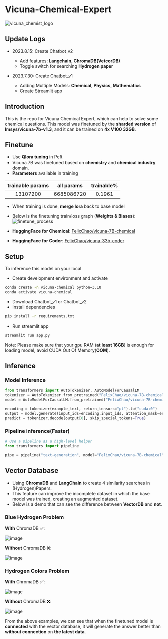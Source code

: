 # Vicuna-Chemical-Expert
![vicuna_chemist_logo](https://github.com/felixchao/Vicuna-Chemical-Expert/assets/75468071/785af3da-2fa7-4619-b72c-088dcd06eeb6)



## Update Logs
* 2023.8.15: Create Chatbot_v2
  
  * Add features: **Langchain, ChromaDB(VetcorDB)**
  * Toggle switch for searching **Hydrogen paper**
  
* 2023.7.30: Create Chatbot_v1 

   * Adding Multiple Models: **Chemical, Physics, Mathematics**
   * Create Streamlit app
## Introduction
This is the repo for Vicuna Chemical Expert, which can help to solve some chemical questions. This model was finetuned by the **sharded version** of **lmsys/vicuna-7b-v1.3**, and it can be trained on **4x V100 32GB**.

## Finetune
* Use **Qlora tuning** in Peft
* Vicuna 7B was finetuned based on **chemistry** and **chemical industry** domain.
* **Parameters** available in training

| trainable params | all params | trainable% |
|:----------------:|:----------:|:----------:|
|     13107200     | 6685086720 |   0.1961   |
* When training is done, **merge lora** back to base model
* Below is the finetuning train/loss graph (**Weights & Biases**):
![finetune_process](https://github.com/felixchao/Vicuna-Chemical-Expert/assets/75468071/f61b5b84-1217-4110-8889-8e434f9dc2d2)

* **HuggingFace for Chemical**: [FelixChao/vicuna-7B-chemical](https://huggingface.co/FelixChao/vicuna-7B-chemical)
* **HuggingFace for Coder**: [FelixChao/vicuna-33b-coder](https://huggingface.co/FelixChao/vicuna-33b-coder)

## Setup
To inference this model on your local

* Create development environment and activate
```sh
conda create -n vicuna-chemical python=3.10 
conda activate vicuna-chemical
```
* Download Chatbot_v1 or Chatbot_v2
* Install dependencies
```sh
pip install -r requirements.txt
```
* Run streamlit app
```sh
streamlit run app.py
```

Note: Please make sure that your gpu RAM (**at least 16GB**) is enough for loading model, avoid CUDA Out Of Memory(**OOM**).

## Inference
### Model Inference
```py
from transformers import AutoTokenizer, AutoModelForCausalLM
tokenizer = AutoTokenizer.from_pretrained("FelixChao/vicuna-7B-chemical")
model = AutoModelForCausalLM.from_pretrained("FelixChao/vicuna-7B-chemical",device_map="auto")

encoding = tokenizer(example_text, return_tensors="pt").to("cuda:0")
output = model.generate(input_ids=encoding.input_ids, attention_mask=encoding.attention_mask, max_new_tokens=512, do_sample=True, eos_token_id=tokenizer.eos_token_id)
predict = tokenizer.decode(output[0], skip_special_tokens=True)
```
### Pipeline inference(Faster)
```py
# Use a pipeline as a high-level helper
from transformers import pipeline

pipe = pipeline("text-generation", model="FelixChao/vicuna-7B-chemical")
```
## Vector Database
* Using **ChromaDB** and **LangChain** to create 4 similarity searches in (Hydrogen)Papers.
* This feature can improve the incomplete dataset in which the base model was trained, creating an augmented dataset.
* Below is a demo that can see the difference between **VectorDB** and **not**.

### Blue Hydrogen Problem
**With** ChromaDB ✅:

![image](https://github.com/felixchao/Vicuna-Chemical-Expert/assets/75468071/2fabfc53-7654-42d7-a4a6-f30f942a0d74)

**Without** ChromaDB ❌:

![image](https://github.com/felixchao/Vicuna-Chemical-Expert/assets/75468071/227a0b74-f062-466a-808e-4fd6df7ebef2)

### Hydrogen Colors Problem
**With** ChromaDB ✅:

![image](https://github.com/felixchao/Vicuna-Chemical-Expert/assets/75468071/d0298fc5-a6ee-46dc-b974-e2122dbd4cb5)

**Without** ChromaDB ❌:

![image](https://github.com/felixchao/Vicuna-Chemical-Expert/assets/75468071/5ed6f54c-b040-45a0-b6be-23f332f518c8)


From the above examples, we can see that when the finetuned model is **connected** with the vector database, it will generate the answer better than **without connection** on **the latest data**.

